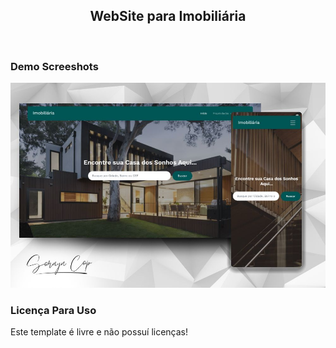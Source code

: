 <div align="center">

  <h2 align="center">WebSite para Imobiliária</h2>
</div>

<br />

### Demo Screeshots

![Desktop Demo](desktop.jpg "Desktop Demo")

### Licença Para Uso
Este template é livre e não possuí licenças!